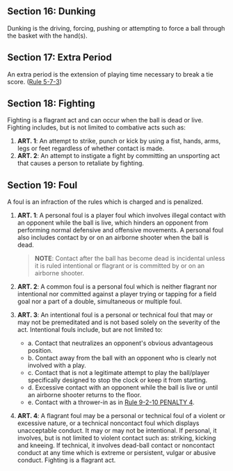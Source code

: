 <!-- Section: Dunking -->
## Section 16: Dunking
Dunking is the driving, forcing, pushing or attempting to force a ball through the basket with the hand(s).

<!-- Section: Extra Period -->
## Section 17: Extra Period
An extra period is the extension of playing time necessary to break a tie score. ([Rule 5-7-3](#rule-5-7-3))

<!-- Section: Fighting -->
## Section 18: Fighting
Fighting is a flagrant act and can occur when the ball is dead or live. Fighting includes, but is not limited to combative acts such as:

1. **ART. 1**: An attempt to strike, punch or kick by using a fist, hands, arms, legs or feet regardless of whether contact is made.
2. **ART. 2**: An attempt to instigate a fight by committing an unsporting act that causes a person to retaliate by fighting.

<!-- Section: Foul -->
## Section 19: Foul
A foul is an infraction of the rules which is charged and is penalized.

1. **ART. 1**: A personal foul is a player foul which involves illegal contact with an opponent while the ball is live, which hinders an opponent from performing normal defensive and offensive movements. A personal foul also includes contact by or on an airborne shooter when the ball is dead. 
   > **NOTE**: Contact after the ball has become dead is incidental unless it is ruled intentional or flagrant or is committed by or on an airborne shooter.

2. **ART. 2**: A common foul is a personal foul which is neither flagrant nor intentional nor committed against a player trying or tapping for a field goal nor a part of a double, simultaneous or multiple foul.

3. **ART. 3**: An intentional foul is a personal or technical foul that may or may not be premeditated and is not based solely on the severity of the act. Intentional fouls include, but are not limited to:
   - a. Contact that neutralizes an opponent's obvious advantageous position.
   - b. Contact away from the ball with an opponent who is clearly not involved with a play.
   - c. Contact that is not a legitimate attempt to play the ball/player specifically designed to stop the clock or keep it from starting.
   - d. Excessive contact with an opponent while the ball is live or until an airborne shooter returns to the floor.
   - e. Contact with a thrower-in as in [Rule 9-2-10 PENALTY 4](#rule-9-2-10).

4. **ART. 4**: A flagrant foul may be a personal or technical foul of a violent or excessive nature, or a technical noncontact foul which displays unacceptable conduct. It may or may not be intentional. If personal, it involves, but is not limited to violent contact such as: striking, kicking and kneeing. If technical, it involves dead-ball contact or noncontact conduct at any time which is extreme or persistent, vulgar or abusive conduct. Fighting is a flagrant act.